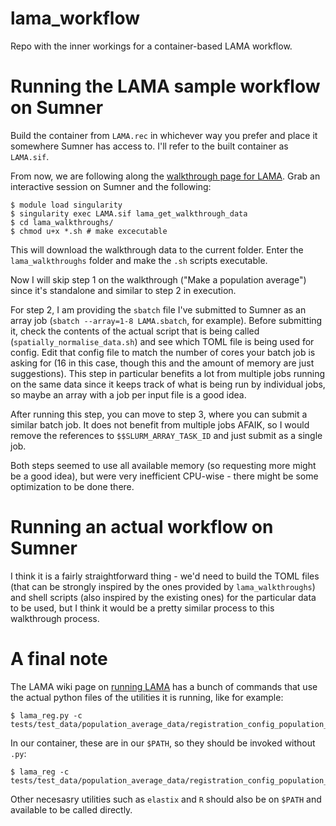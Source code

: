 # lama_workflow
Repo with the inner workings for a container-based LAMA workflow.

# Running the LAMA sample workflow on Sumner

Build the container from `LAMA.rec` in whichever way you prefer and place it somewhere Sumner has access to. I'll refer to the built container as `LAMA.sif`.

From now, we are following along the [walkthrough page for LAMA](https://github.com/mpi2/LAMA/wiki/walkthroughs). Grab an interactive session on Sumner and the following:

```
$ module load singularity
$ singularity exec LAMA.sif lama_get_walkthrough_data 
$ cd lama_walkthroughs/
$ chmod u+x *.sh # make excecutable
```

This will download the walkthrough data to the current folder. Enter the `lama_walkthroughs` folder and make the `.sh` scripts executable.

Now I will skip step 1 on the walkthrough ("Make a population average") since it's standalone and similar to step 2 in execution.

For step 2, I am providing the `sbatch` file I've submitted to Sumner as an array job (`sbatch --array=1-8 LAMA.sbatch`, for example). Before submitting it, check the contents of the actual script that is being called (`spatially_normalise_data.sh`) and see which TOML file is being used for config. Edit that config file to match the number of cores your batch job is asking for (16 in this case, though this and the amount of memory are just suggestions). This step in particular benefits a lot from multiple jobs running on the same data since it keeps track of what is being run by individual jobs, so maybe an array with a job per input file is a good idea.

After running this step, you can move to step 3, where you can submit a similar batch job. It does not benefit from multiple jobs AFAIK, so I would remove the references to `$$SLURM_ARRAY_TASK_ID` and just submit as a single job. 

Both steps seemed to use all available memory (so requesting more might be a good idea), but were very inefficient CPU-wise - there might be some optimization to be done there.

# Running an actual workflow on Sumner

I think it is a fairly straightforward thing - we'd need to build the TOML files (that can be strongly inspired by the ones provided by `lama_walkthroughs`) and shell scripts (also inspired by the existing ones) for the particular data to be used, but I think it would be a pretty similar process to this walkthrough process.

# A final note

The LAMA wiki page on [running LAMA](https://github.com/mpi2/LAMA/wiki/running-lama) has a bunch of commands that use the actual python files of the utilities it is running, like for example:
```
$ lama_reg.py -c tests/test_data/population_average_data/registration_config_population_average.yaml
```

In our container, these are in our `$PATH`, so they should be invoked without `.py`:
```
$ lama_reg -c tests/test_data/population_average_data/registration_config_population_average.yaml
```
Other necesasry utilities such as `elastix` and `R` should also be on `$PATH` and available to be called directly.